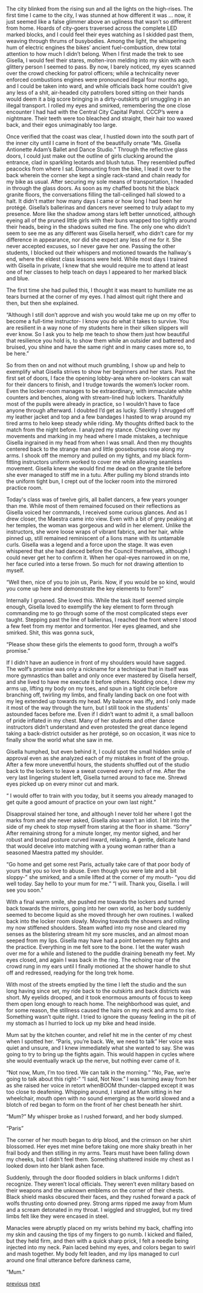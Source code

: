 The city blinked from the rising sun and all the lights on the high-rises. The first time I came to the city, I was stunned at how different it was … now, it just seemed like a false glimmer above an ugliness that wasn’t so different from home. Hoards of city-goers traversed across the complete LED marked blocks, and I could feel their eyes watching as I skidded past them, weaving through thrums of busybodies. Among the light, the whispering hum of electric engines the bikes’ ancient fuel-combustion, drew total attention to how much I didn’t belong. When I first made the trek to see Gisella, I would feel their stares, molten-iron melding into my skin with each glittery person I seemed to pass. By now, I barely noticed, my eyes scanned over the crowd checking for patrol officers; while a technicality never enforced combustions engines were pronounced illegal four months ago, and I could be taken into ward, and while officials back home couldn’t give any less of a shit, air-headed city patrollers bored sitting on their hands would deem it a big score bringing in a dirty-outskirts girl smuggling in an illegal transport. I rolled my eyes and smirked, remembering the one close encounter I had had with the Central City Capital Patrol. CCCP’s were a nightmare. Their teeth were too bleached and straight, their hair too waxed back, and their egos unimaginably too large. 

Once verified that the coast was clear, I hustled down into the south part of the inner city until I came in front of the beautifully ornate “Ms. Gisella Antionette Adam’s Ballet and Dance Studio.” Through the reflective glass doors, I could just make out the outline of girls clucking around the entrance, clad in sparkling leotards and blush tutus. They resembled puffed peacocks from where I sat. Dismounting from the bike, I lead it over to the back wherein the corner she kept a single rack-stand and chain ready for my bike as usual. After securing my sole means of transportation, I headed in through the glass doors. As soon as my chaffed boots hit the black granite floors, the conversations filling the tall-ceilinged hall slowed to a halt. It didn’t matter how many days I came or how long I had been her protégé. Gisella’s ballerinas and dancers never seemed to truly adapt to my presence. More like the shadow among stars left better unnoticed, although eyeing all of the pruned little girls with their buns wrapped too tightly around their heads, being in the shadows suited me fine. The only one who didn’t seem to see me as any different was Gisella herself, who didn’t care for my difference in appearance, nor did she expect any less of me for it. She never accepted excuses, so I never gave her one. Passing the other students, I blocked out their whispers and motioned towards the hallway's end, where the eldest class lessons were held. While most days I trained with Gisella in private, I knew that she would require me to attend at least one of her classes to help teach on days I appeared to her marked black and blue. 

The first time she had pulled this, I thought it was meant to humiliate me as tears burned at the corner of my eyes. I had almost quit right there and then, but then she explained. 

“Although I still don’t approve and wish you would take me up on my offer to become a full-time instructor- I know you do what it takes to survive. You are resilient in a way none of my students here in their silken slippers will ever know. So I ask you to help me teach to show them just how beautiful that resilience you hold is, to show them while an outsider and battered and bruised, you shine and have the same right and in many cases more so, to be here.”

So from then on and not without much grumbling, I show up and help to exemplify what Gisella strives to show her beginners and her stars. Past the first set of doors, I face the opening lobby-area where on-lookers can wait for their dancers to finish, and I trudge towards the women’s locker room. Even the locker-room manages to be extraordinary, with immaculate white counters and benches, along with stream-lined hub lockers. Thankfully most of the pupils were already in practice, so I wouldn’t have to face anyone through afterward. I doubted I’d get as lucky. Silently I shrugged off my leather jacket and top and a few bandages I hasted to wrap around my tired arms to helo keep steady while riding. My thoughts drifted back to the match from the night before. I analyzed my stance. Checking over my movements and marking in my head where I made mistakes, a technique Gisella ingrained in my head from when I was small. And then my thoughts centered back to the strange man and little goosebumps rose along my arms. I shook off the memory and pulled on my tights, and my black form-fitting instructors uniform worked to cover me while allowing seamless movement. Gisella knew she would find me dead on the granite tile before she ever managed to stiff me in a tutu. After pulling my blond strands into the uniform tight bun, I crept out of the locker room into the mirrored practice room. 

Today's class was of twelve girls, all ballet dancers, a few years younger than me. While most of them remained focused on their reflections as Gisella voiced her commands, I received some curious glances. And as I drew closer, the Maestra came into view. Even with a bit of grey peaking at her temples, the woman was gorgeous and wild in her element. Unlike the instructors, she wore loose wraps of vibrant fabrics, and her hair, while pinned up, still remained reminiscent of a lions mane with its untamable curls. Gisella was a legend and a force upon the stage. It was even whispered that she had danced before the Council themselves, although I could never get her to confirm it. When her opal-eyes narrowed in on me, her face curled into a terse frown. So much for not drawing attention to myself. 

“Well then, nice of you to join us, Paris. Now, if you would be so kind, would you come up here and demonstrate the key elements to form?” 

Internally I groaned. She loved this. While the task itself seemed simple enough, Gisella loved to exemplify the key element to form through commanding me to go through some of the most complicated steps ever taught. Stepping past the line of ballerinas, I reached the front where I stood a few feet from my mentor and tormentor. Her eyes gleamed, and she smirked. Shit, this was gonna suck, 

“Please show these girls the elements to good form, through a wolf’s promise.” 

If I didn’t have an audience in front of my shoulders would have sagged. The wolf’s promise was only a nickname for a technique that in itself was more gymnastics than ballet and only once ever mastered by Gisella herself, and she lived to have me execute it before others. Nodding once, I drew my arms up, lifting my body on my toes, and spun in a tight circle before branching off, twirling my limbs, and finally landing back on one foot with my leg extended up towards my head. My balance was iffy, and I only made it most of the way through the turn, but I still took in the students' astounded faces before me. Even if I didn’t want to admit it, a small balloon of pride inflated in my chest. Many of her students and other dance instructors didn’t understand and even protested the great dance legend taking a back-district outsider as her protégé, so on occasion, it was nice to finally show the world what she saw in me. 

Gisella humphed, but even behind it, I could spot the small hidden smile of approval even as she analyzed each of my mistakes in front of the group. After a few more uneventful hours, the students shuffled out of the studio back to the lockers to leave a sweat covered every inch of me. After the very last lingering student left, Gisella turned around to face me. Shrewd eyes picked up on every minor cut and mark. 

“ I would offer to train with you today, but it seems you already managed to get quite a good amount of practice on your own last night.” 

Disapproval stained her tone, and although I never told her where I got the marks from and she never asked, Gisella also wasn’t an idiot. I bit into the side of my cheek to stop myself from staring at the floor in shame. 
“Sorry” 
After remaining strong for a minute longer, my mentor sighed, and her robust and broad posture curved inward, relaxing. A gentle, delicate hand that would deceive into matching with a young woman rather than a seasoned Maestra patted my shoulder. 

“Go home and get some rest Paris, actually take care of that poor body of yours that you so love to abuse. Even though you were late and a bit sloppy-”  she smirked, and a smile lifted at the corner of my mouth- “you did well today. Say hello to your mum for me.” 
“I will. Thank you, Gisella. I will see you soon.”

With a final warm smile, she pushed me towards the lockers and turned back towards the mirrors, going into her own world, as her body suddenly seemed to become liquid as she moved through her own routines. I walked back into the locker room slowly. Moving towards the showers and rolling my now stiffened shoulders. Steam wafted into my nose and cleared my senses as the blistering stream hit my sore muscles, and an almost moan seeped from my lips. Gisella may have had a point between my fights and the practice. Everything in me felt sore to the bone. I let the water wash over me for a while and listened to the puddle draining beneath my feet. My eyes closed, and again I was back in the ring. The echoing roar of the crowd rung in my ears until I finally motioned at the shower handle to shut off and redressed, readying for the long trek home. 

With most of the streets emptied by the time I left the studio and the sun long having since set, my ride back to the outskirts and back districts was short. My eyelids drooped, and it took enormous amounts of focus to keep them open long enough to reach home. The neighborhood was quiet, and for some reason, the stillness caused the hairs on my neck and arms to rise. Something wasn’t quite right. I tried to ignore the queasy feeling in the pit of my stomach as I hurried to lock up my bike and head inside. 

Mum sat by the kitchen counter, and relief hit me in the center of my chest when I spotted her. 
“Paris, you’re back. We, we need to talk” 
Her voice was quiet and unsure, and I knew immediately what she wanted to say. She was going to try to bring up the fights again. This would happen in cycles where she would eventually wrack up the nerve, but nothing ever came of it. 

“Not now, Mum, I’m too tired. We can talk in the morning.” 
“No, Pae, we’re going to talk about this right-“ 
“I said, Not Now.” 
I was turning away from her as she raised her voice in retort whenBOOM thunder-clapped except it was too close to deafening. Whipping around, I stared at Mum sitting in her wheelchair, mouth open with no sound emerging as the world slowed and a blotch of red began to form on the front of her chest beneath her shirt. 

“Mum?” My whisper broke as I rushed forward, and her body slumped. 

“Paris” 

The corner of her mouth began to drip blood, and the crimson on her shirt blossomed. Her eyes met mine before taking one more shaky breath in her frail body and then stilling in my arms. Tears must have been falling down my cheeks, but I didn’t feel them. Something shattered inside my chest as I looked down into her blank ashen face. 

Suddenly, through the door flooded soldiers in black uniforms I didn’t recognize. They weren’t local officials. They weren’t even military based on their weapons and the unknown emblems on the corner of their chests. Black shield masks obscured their faces, and they rushed forward a pack of wolfs thrusting onto downed prey. Strong arms ripped me away from Mum and a scream detonated in my throat. I wiggled and struggled, but my tired limbs felt like they were encased in steel. 

Manacles were abruptly placed on my wrists behind my back, chaffing into my skin and causing the tips of my fingers to go numb. I kicked and flailed, but they held firm, and then with a quick sharp prick, I felt a needle being injected into my neck. Pain laced behind my eyes, and colors began to swirl and mash together. My body felt leaden, and my lips managed to curl around one final utterance before darkness came, 

“Mum.”

[previous](topfour-02.html)
[next](topfour-04.html)